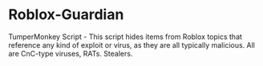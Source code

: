 # Roblox-Guardian
TumperMonkey Script - This script hides items from Roblox topics that reference any kind of exploit or virus, as they are all typically malicious. All are CnC-type viruses, RATs. Stealers.
